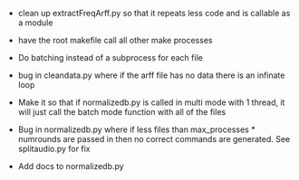 * clean up extractFreqArff.py so that it repeats less code and is callable as a module

* have the root makefile call all other make processes 
* Do batching instead of a subprocess for each file
* bug in cleandata.py where if the arff file has no data there is an infinate loop

* Make it so that if normalizedb.py is called in multi mode with 1 thread, it will just call the batch mode function with all of the files 
* Bug in normalizedb.py where if less files than max_processes * numrounds are passed in then no correct commands are generated. See splitaudio.py for fix
* Add docs to normalizedb.py
